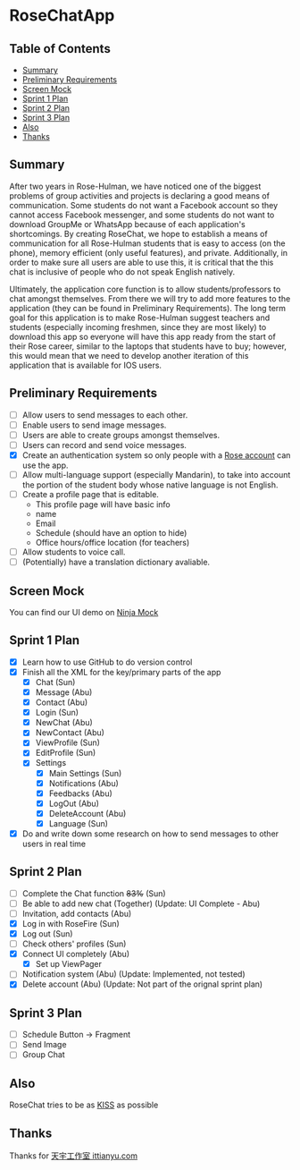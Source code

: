 # RoseChatApp

## Table of Contents
* [Summary](https://github.com/sunzhaoyuan/RoseChatApp#summary)
* [Preliminary Requirements](https://github.com/sunzhaoyuan/RoseChatApp#preliminary-requirements)
* [Screen Mock](https://github.com/sunzhaoyuan/RoseChatApp#screen-mock)
* [Sprint 1 Plan](https://github.com/sunzhaoyuan/RoseChatApp#sprint-1-plan)
* [Sprint 2 Plan](https://github.com/sunzhaoyuan/RoseChatApp#sprint-2-plan)
* [Sprint 3 Plan](https://github.com/sunzhaoyuan/RoseChatApp#sprint-3-plan)
* [Also](https://github.com/sunzhaoyuan/RoseChatApp#also)
* [Thanks](https://github.com/sunzhaoyuan/RoseChatApp#thanks)

## Summary
After two years in Rose-Hulman, we have noticed one of the biggest problems of group activities and projects is declaring a good means of communication. Some students do not want a Facebook account so they cannot access Facebook messenger, and some students do not want to download GroupMe or WhatsApp because of each application's shortcomings. By creating RoseChat, we hope to establish a means of communication for all Rose-Hulman students that is easy to access (on the phone), memory efficient (only useful features), and private. Additionally, in order to make sure all users are able to use this, it is critical that the this chat is inclusive of people who do not speak English natively.     
 
Ultimately, the application core function is to allow students/professors to chat amongst themselves. From there we will try to add more features to the application (they can be found in Preliminary Requirements). The long term goal for this application is to make Rose-Hulman suggest teachers and students (especially incoming freshmen, since they are most likely) to download this app so everyone will have this app ready from the start of their Rose career, similar to the laptops that students have to buy; however, this would mean that we need to develop another iteration of this application that is available for IOS users.

## Preliminary Requirements
- [ ] Allow users to send messages to each other.
- [ ] Enable users to send image messages.
- [ ] Users are able to create groups amongst themselves.
- [ ] Users can record and send voice messages.
- [x] Create an authentication system so only people with a [Rose account](http://rose-hulman.edu/admissions-and-aid/contact-admissions.html) can use the app.
- [ ] Allow multi-language support (especially Mandarin), to take into account the portion of the student body whose native language is not English.
- [ ] Create a profile page that is editable.
    * This profile page will have basic info
    * name
    * Email
    * Schedule (should have an option to hide)
    * Office hours/office location (for teachers)
- [ ] Allow students to voice call.
- [ ] \(Potentially\) have a translation dictionary avaliable.

## Screen Mock
You can find our UI demo on [Ninja Mock](https://ninjamock.com/s/5FZF2) 

## Sprint 1 Plan
- [x] Learn how to use GitHub to do version control
- [x] Finish all the XML for the key/primary parts of the app
    - [x] Chat (Sun)
    - [x] Message (Abu)
    - [x] Contact (Abu)
    - [x] Login (Sun)
    - [x] NewChat (Abu)
    - [x] NewContact (Abu)
    - [x] ViewProfile (Sun)
    - [x] EditProfile (Sun)
    - [x] Settings
        - [x] Main Settings (Sun)
        - [x] Notifications (Abu)
        - [x] Feedbacks (Abu)
        - [x] LogOut (Abu)
        - [x] DeleteAccount (Abu)
        - [x] Language (Sun)
- [x] Do and write down some research on how to send messages to other users in real time

## Sprint 2 Plan
- [ ] Complete the Chat function ~~83%~~ (Sun)
- [ ] Be able to add new chat (Together) (Update: UI Complete - Abu)
- [ ] Invitation, add contacts (Abu)
- [x] Log in with RoseFire (Sun)
- [x] Log out (Sun)
- [ ] Check others' profiles (Sun)
- [x] Connect UI completely (Abu) 
    - [x] Set up ViewPager
- [ ] Notification system (Abu) (Update: Implemented, not tested)
- [x] Delete account (Abu) (Update: Not part of the orignal sprint plan)
 
## Sprint 3 Plan
- [ ] Schedule Button -> Fragment 
- [ ] Send Image
- [ ] Group Chat

## Also
RoseChat tries to be as [KISS](https://en.wikipedia.org/wiki/KISS_principle) as possible

## Thanks
Thanks for [天宇工作室 ittianyu.com](https://github.com/ittianyu/BottomNavigationViewEx)

